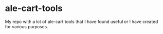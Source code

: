 # ale-cart-tools
My repo with a lot of ale-cart tools that I have found useful or I have created for various purposes.

